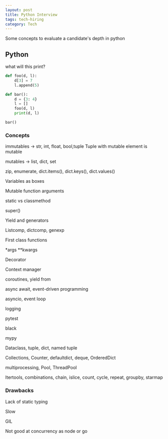 ```yaml
---
layout: post
title: Python Interview
tags: tech-hiring
category: Tech 
---
```


Some concepts to evaluate a candidate's depth in python  

## Python

what will this print?

```python
def foo(d, l):
    d[3] = 7
    l.append(5)

def bar():
    d = {3: 4}
    l = []
    foo(d, l)
    print(d, l) 

bar()
```


### Concepts 

immutables -> str, int, float, bool,tuple
Tuple with mutable element is mutable 

mutables -> list, dict, set 

zip, enumerate, dict.items(), dict.keys(), dict.values() 

Variables as boxes 

Mutable function arguments

static vs classmethod

super()

Yield and generators

Listcomp, dictcomp, genexp

First class functions

*args **kwargs

Decorator

Context manager

coroutines, yield from 

async await, event-driven programming

asyncio, event loop 

logging

pytest

black

mypy

Dataclass, tuple, dict, named tuple 

Collections, Counter, defaultdict, deque, OrderedDict

multiprocessing, Pool, ThreadPool

Itertools, combinations, chain, islice, count, cycle, repeat, groupby, starmap 


### Drawbacks

Lack of static typing 

Slow

GIL 

Not good at concurrency as node or go 


